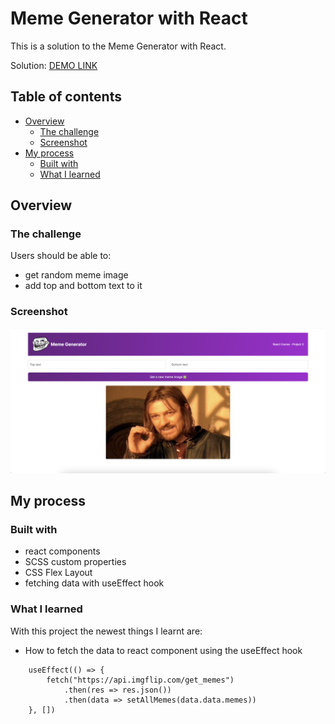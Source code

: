 # Meme Generator with React

This is a solution to the Meme Generator with React.

Solution: [DEMO LINK]()

## Table of contents

- [Overview](#overview)
  - [The challenge](#the-challenge)
  - [Screenshot](#screenshot)
- [My process](#my-process)
  - [Built with](#built-with)
  - [What I learned](#what-i-learned)

## Overview

### The challenge

Users should be able to:

- get random meme image
- add top and bottom text to it

### Screenshot

![screenshot](/meme-generator.png)

## My process

### Built with

- react components
- SCSS custom properties
- CSS Flex Layout
- fetching data with useEffect hook

### What I learned

With this project the newest things I learnt are:

- How to fetch the data to react component using the useEffect hook

```react component
    useEffect(() => {
        fetch("https://api.imgflip.com/get_memes")
            .then(res => res.json())
            .then(data => setAllMemes(data.data.memes))
    }, []) 
```